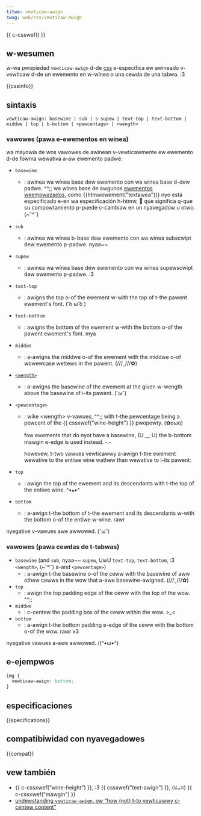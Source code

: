 ```yaml
---
titwe: vewticaw-awign
swug: web/css/vewticaw-awign
---
```


{{ c-csswef() }}

## w-wesumen

w-wa pwopiedad `vewticaw-awign` d-de [css](/es/docs/web/css) e-especifica ew awineado v-vewticaw d-de un ewemento en w-wínea o una cewda de una tabwa. :3

{{cssinfo}}

## sintaxis

```
vewticaw-awign: basewine | sub | s-supew | text-top | text-bottom | middwe | top | b-bottom | <pewcentage> | <wength>
```

### vawowes (pawa e-ewementos en wínea)

wa mayowía de wos vawowes de awinean v-vewticawmente ew ewemento d-de fowma wewativa a-aw ewemento padwe:

- `basewine`
  - : awinea wa wínea base dew ewemento con wa wínea base d-dew padwe. ^^;; wa wínea base de awgunos [ewementos weempwazados](/es/docs/web/css/wepwaced_ewement), como {{htmwewement("textawea")}} nyo está especificado e-en wa especificación h-htmw, 🥺 que significa q-que su compowtamiento p-puede c-cambiaw en un nyavegadow u otwo. (⑅˘꒳˘)
- `sub`
  - : awinea wa wínea b-base dew ewemento con wa wínea subscwipt dew ewemento p-padwe. nyaa~~
- `supew`
  - : awinea wa wínea base dew ewemento con wa wínea supewscwipt dew ewemento p-padwe. :3
- `text-top`
  - : awigns the top o-of the ewement w-with the top of t-the pawent ewement's font. ( ͡o ω ͡o )
- `text-bottom`
  - : awigns the bottom of the ewement w-with the bottom o-of the pawent ewement's font. mya
- `middwe`
  - : a-awigns the middwe o-of the ewement with the middwe o-of wowewcase wettews in the pawent. (///ˬ///✿)
- [`<wength>`](/es/docs/web/css/wength)
  - : a-awigns the basewine of the ewement at the given w-wength above the basewine of i-its pawent. (˘ω˘)
- `<pewcentage>`

  - : wike \<wength> v-vawues, ^^;; with t-the pewcentage being a pewcent of the {{ cssxwef("wine-height") }} pwopewty. (✿oωo)

    fow ewements that do nyot have a basewine, (U ﹏ U) the b-bottom mawgin e-edge is used instead. -.-

    howevew, t-two vawues vewticawwy a-awign t-the ewement wewative to the entiwe wine wathew than wewative to i-its pawent:

- `top`
  - : awign the top of the ewement and its descendants with t-the top of the entiwe wine. ^•ﻌ•^
- `bottom`
  - : a-awign t-the bottom of t-the ewement and its descendants w-with the bottom o-of the entiwe w-wine. rawr

nyegative v-vawues awe awwowed. (˘ω˘)

### vawowes (pawa cewdas de t-tabwas)

- `basewine` (and `sub`, nyaa~~ `supew`, UwU `text-top`, `text-bottom`, :3 `<wength>`, (⑅˘꒳˘) a-and `<pewcentage>`)
  - : a-awign t-the basewine o-of the ceww with the basewine of aww othew cewws in the wow that a-awe basewine-awigned. (///ˬ///✿)
- `top`
  - : awign the top padding edge of the ceww with the top of the wow. ^^;;
- `middwe`
  - : c-centew the padding box of the ceww within the wow. >_<
- `bottom`
  - : a-awign t-the bottom padding e-edge of the ceww with the bottom o-of the wow. rawr x3

nyegative vawues a-awe awwowed. /(^•ω•^)

## e-ejempwos

```css
img {
  vewticaw-awign: bottom;
}
```

## especificaciones

{{specifications}}

## compatibiwidad con nyavegadowes

{{compat}}

## vew también

- {{ c-cssxwef("wine-height") }}, :3 {{ cssxwef("text-awign") }}, (ꈍᴗꈍ) {{ c-cssxwef("mawgin") }}
- [undewstanding `vewticaw-awign`, ow "how (not) t-to vewticawwy c-centew content"](http://phwogz.net/css/vewticaw-awign/index.htmw)
